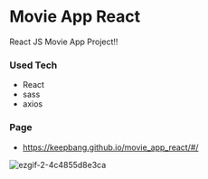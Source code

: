 # Movie App React

React JS Movie App Project!!

### Used Tech
- React
- sass
- axios

### Page
- https://keepbang.github.io/movie_app_react/#/


![ezgif-2-4c4855d8e3ca](https://user-images.githubusercontent.com/38740455/93669249-cba43f00-facd-11ea-9330-8d0039f669b6.gif)
